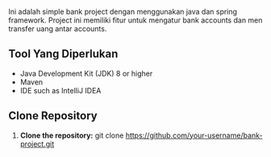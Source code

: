 Ini adalah simple bank project dengan menggunakan java dan spring framework. Project ini memiliki fitur untuk mengatur bank accounts dan men transfer uang antar accounts.

## Tool Yang Diperlukan

- Java Development Kit (JDK) 8 or higher
- Maven
- IDE such as IntelliJ IDEA

## Clone Repository

1. **Clone the repository:**
   git clone https://github.com/your-username/bank-project.git
